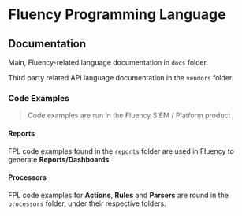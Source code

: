 # Fluency Programming Language

## Documentation

Main, Fluency-related language documentation in `docs` folder.

Third party related API language documentation in the `vendors` folder.

### Code Examples

> Code examples are run in the Fluency SIEM / Platform product

#### Reports

FPL code examples found in the `reports` folder are used in Fluency to generate **Reports/Dashboards**.

#### Processors

FPL code examples for **Actions**, **Rules** and **Parsers** are round in the `processors` folder, under their respective folders.

